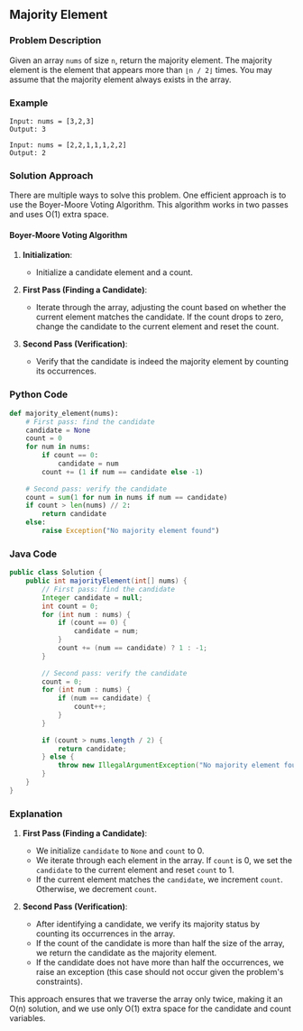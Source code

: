 ## Majority Element

### Problem Description
Given an array `nums` of size `n`, return the majority element. The majority element is the element that appears more than `⌊n / 2⌋` times. You may assume that the majority element always exists in the array.

### Example
```
Input: nums = [3,2,3]
Output: 3
```
```
Input: nums = [2,2,1,1,1,2,2]
Output: 2
```

### Solution Approach
There are multiple ways to solve this problem. One efficient approach is to use the Boyer-Moore Voting Algorithm. This algorithm works in two passes and uses O(1) extra space.

#### Boyer-Moore Voting Algorithm
1. **Initialization**:
   - Initialize a candidate element and a count.

2. **First Pass (Finding a Candidate)**:
   - Iterate through the array, adjusting the count based on whether the current element matches the candidate. If the count drops to zero, change the candidate to the current element and reset the count.

3. **Second Pass (Verification)**:
   - Verify that the candidate is indeed the majority element by counting its occurrences.

### Python Code
```python
def majority_element(nums):
    # First pass: find the candidate
    candidate = None
    count = 0
    for num in nums:
        if count == 0:
            candidate = num
        count += (1 if num == candidate else -1)
    
    # Second pass: verify the candidate
    count = sum(1 for num in nums if num == candidate)
    if count > len(nums) // 2:
        return candidate
    else:
        raise Exception("No majority element found")
```

### Java Code
```java
public class Solution {
    public int majorityElement(int[] nums) {
        // First pass: find the candidate
        Integer candidate = null;
        int count = 0;
        for (int num : nums) {
            if (count == 0) {
                candidate = num;
            }
            count += (num == candidate) ? 1 : -1;
        }
        
        // Second pass: verify the candidate
        count = 0;
        for (int num : nums) {
            if (num == candidate) {
                count++;
            }
        }
        
        if (count > nums.length / 2) {
            return candidate;
        } else {
            throw new IllegalArgumentException("No majority element found");
        }
    }
}
```

### Explanation

1. **First Pass (Finding a Candidate)**:
   - We initialize `candidate` to `None` and `count` to 0.
   - We iterate through each element in the array. If `count` is 0, we set the `candidate` to the current element and reset `count` to 1.
   - If the current element matches the `candidate`, we increment `count`. Otherwise, we decrement `count`.

2. **Second Pass (Verification)**:
   - After identifying a candidate, we verify its majority status by counting its occurrences in the array.
   - If the count of the candidate is more than half the size of the array, we return the candidate as the majority element.
   - If the candidate does not have more than half the occurrences, we raise an exception (this case should not occur given the problem's constraints).

This approach ensures that we traverse the array only twice, making it an O(n) solution, and we use only O(1) extra space for the candidate and count variables.